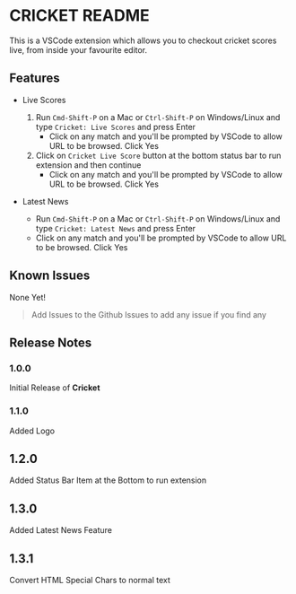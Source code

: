 # CRICKET README

This is a VSCode extension which allows you to checkout cricket scores live, from inside your favourite editor.

## Features

- Live Scores

  1. Run `Cmd-Shift-P` on a Mac or `Ctrl-Shift-P` on Windows/Linux and type `Cricket: Live Scores` and press Enter
     - Click on any match and you'll be prompted by VSCode to allow URL to be browsed. Click Yes
  2. Click on `Cricket Live Score` button at the bottom status bar to run extension and then continue
     - Click on any match and you'll be prompted by VSCode to allow URL to be browsed. Click Yes

- Latest News
  - Run `Cmd-Shift-P` on a Mac or `Ctrl-Shift-P` on Windows/Linux and type `Cricket: Latest News` and press Enter
  - Click on any match and you'll be prompted by VSCode to allow URL to be browsed. Click Yes

## Known Issues

None Yet!

> Add Issues to the Github Issues to add any issue if you find any

## Release Notes

### 1.0.0

Initial Release of **Cricket**

### 1.1.0

Added Logo

## 1.2.0

Added Status Bar Item at the Bottom to run extension

## 1.3.0

Added Latest News Feature

## 1.3.1

Convert HTML Special Chars to normal text
